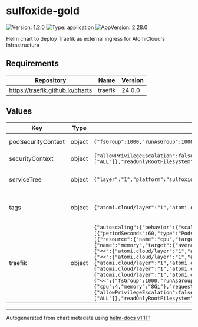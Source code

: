 # sulfoxide-gold

![Version: 1.2.0](https://img.shields.io/badge/Version-1.2.0-informational?style=flat-square) ![Type: application](https://img.shields.io/badge/Type-application-informational?style=flat-square) ![AppVersion: 2.28.0](https://img.shields.io/badge/AppVersion-2.28.0-informational?style=flat-square)

Helm chart to deploy Traefik as external ingress for AtomiCloud's Infrastructure

## Requirements

| Repository | Name | Version |
|------------|------|---------|
| https://traefik.github.io/charts | traefik | 24.0.0 |

## Values

| Key | Type | Default | Description |
|-----|------|---------|-------------|
| podSecurityContext | object | `{"fsGroup":1000,"runAsGroup":1000,"runAsNonRoot":true,"runAsUser":1000}` | YAML Anchor for PodSecurityContext |
| securityContext | object | `{"allowPrivilegeEscalation":false,"capabilities":{"drop":["ALL"]},"readOnlyRootFilesystem":true,"runAsGroup":3000,"runAsNonRoot":true,"runAsUser":1000}` | YAML Anchor for SecurityContext |
| serviceTree | object | `{"layer":"1","platform":"sulfoxide","service":"gold"}` | AtomiCloud Service Tree. See [ServiceTree](https://atomicloud.larksuite.com/wiki/OkfJwTXGFiMJkrk6W3RuwRrZs64?theme=DARK&contentTheme=DARK#MHw5d76uDo2tBLx86cduFQMRsBb) |
| tags | object | `{"atomi.cloud/layer":"1","atomi.cloud/platform":"sulfoxide","atomi.cloud/service":"gold"}` | Kubernetes labels and annotations, following Service Tree |
| traefik | object | `{"autoscaling":{"behavior":{"scaleDown":{"policies":[{"periodSeconds":60,"type":"Pods","value":1}],"stabilizationWindowSeconds":300}},"enabled":true,"maxReplicas":10,"metrics":[{"resource":{"name":"cpu","target":{"averageUtilization":75,"type":"Utilization"}},"type":"Resource"},{"resource":{"name":"memory","target":{"averageUtilization":75,"type":"Utilization"}},"type":"Resource"}],"minReplicas":1},"commonLabels":{"<<":{"atomi.cloud/layer":"1","atomi.cloud/platform":"sulfoxide","atomi.cloud/service":"gold"}},"deployment":{"annotations":{"<<":{"atomi.cloud/layer":"1","atomi.cloud/platform":"sulfoxide","atomi.cloud/service":"gold"}},"labels":{"<<":{"atomi.cloud/layer":"1","atomi.cloud/platform":"sulfoxide","atomi.cloud/service":"gold"}},"podAnnotations":{"<<":{"atomi.cloud/layer":"1","atomi.cloud/platform":"sulfoxide","atomi.cloud/service":"gold"}},"podLabels":{"<<":{"atomi.cloud/layer":"1","atomi.cloud/platform":"sulfoxide","atomi.cloud/service":"gold"}},"replicas":1},"podSecurityContext":{"<<":{"fsGroup":1000,"runAsGroup":1000,"runAsNonRoot":true,"runAsUser":1000}},"resources":{"limits":{"cpu":4,"memory":"8Gi"},"requests":{"cpu":"100m","memory":"256Mi"}},"securityContext":{"<<":{"allowPrivilegeEscalation":false,"capabilities":{"drop":["ALL"]},"readOnlyRootFilesystem":true,"runAsGroup":3000,"runAsNonRoot":true,"runAsUser":1000}}}` | External Ingress Controller configuration. See [Traefik Helm Chart](https://github.com/traefik/traefik-helm-chart) |

----------------------------------------------
Autogenerated from chart metadata using [helm-docs v1.11.1](https://github.com/norwoodj/helm-docs/releases/v1.11.1)